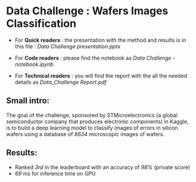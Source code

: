 # Data Challenge : Wafers Images Classification


- For **Quick readers** : the presentation with the method and results is in this file : *Data Challenge presentation.pptx*

- For **Code readers** : please find the notebook as *Data Challenge - notebook.ipynb*

- For **Technical readers** : you will find the report with the all the needed details as *Data_Challenge Report.pdf*

## Small intro:
The goal of the challenge, sponsored by STMicroelectronics (a global semiconductor company that produces electronic components) in Kaggle, is to build a deep
learning model to classify images of errors in silicon wafers using a database of *8634* microscopic images of wafers.

## Results:
- Ranked *3rd* in the leaderboard with an accuracy of *98%* (private score)
- *69 ms* for inference time on GPU
